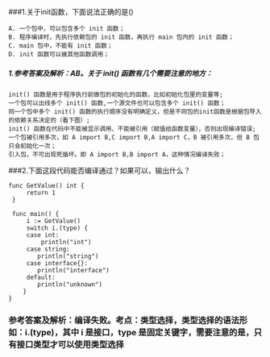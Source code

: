 ###1.关于init函数，下面说法正确的是()
```
A. 一个包中，可以包含多个 init 函数；
B. 程序编译时，先执行依赖包的 init 函数，再执行 main 包内的 init 函数；
C. main 包中，不能有 init 函数；
D. init 函数可以被其他函数调用；
```
##### 1.参考答案及解析：AB。关于 init() 函数有几个需要注意的地方：
```
init() 函数是用于程序执行前做包的初始化的函数，比如初始化包里的变量等;
一个包可以出线多个 init() 函数,一个源文件也可以包含多个 init() 函数；
同一个包中多个 init() 函数的执行顺序没有明确定义，但是不同包的init函数是根据包导入的依赖关系决定的（看下图）;
init() 函数在代码中不能被显示调用、不能被引用（赋值给函数变量），否则出现编译错误;
一个包被引用多次，如 A import B,C import B,A import C，B 被引用多次，但 B 包只会初始化一次；
引入包，不可出现死循坏。即 A import B,B import A，这种情况编译失败；
```
###2.下面这段代码能否编译通过？如果可以，输出什么？
```
func GetValue() int {
     return 1
 }

 func main() {
     i := GetValue()
     switch i.(type) {
     case int:
         println("int")
     case string:
        println("string")
     case interface{}:
        println("interface")
     default:
        println("unknown")
    }
}
```
### 参考答案及解析：编译失败。考点：类型选择，类型选择的语法形如：i.(type)，其中 i 是接口，type 是固定关键字，需要注意的是，只有接口类型才可以使用类型选择